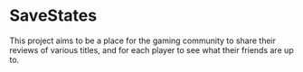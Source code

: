 # SaveStates
This project aims to be a place for the gaming community to share their reviews
of various titles, and for each player to see what their friends are up to.
